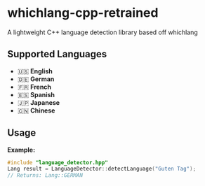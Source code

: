 # whichlang-cpp-retrained

A lightweight C++ language detection library based off whichlang

## Supported Languages

- 🇺🇸 **English**
- 🇩🇪 **German**
- 🇫🇷 **French**
- 🇪🇸 **Spanish**
- 🇯🇵 **Japanese**
- 🇨🇳 **Chinese**

## Usage

**Example:**
```cpp
#include "language_detector.hpp"
Lang result = LanguageDetector::detectLanguage("Guten Tag");
// Returns: Lang::GERMAN
```
